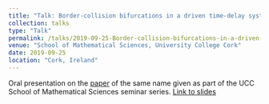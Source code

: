 ```yaml
---
title: "Talk: Border-collision bifurcations in a driven time-delay system"
collection: talks
type: "Talk"
permalink: /talks/2019-09-25-Border-collision-bifurcations-in-a-driven-time-delay-system
venue: "School of Mathematical Sciences, University College Cork"
date: 2019-09-25
location: "Cork, Ireland"
---
```


Oral presentation on the [paper](https://doi.org/10.1063/1.5119982) of the same name given as part of the UCC School of Mathematical Sciences seminar series. [Link to slides](https://pierceryan.github.io/files/siam_ds23_symbolic_dynamics_of_a_driven_time_delay_system.pdf)
